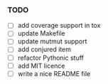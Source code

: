 ### TODO

* [ ] add coverage support in tox
* [ ] update Makefile
* [ ] update mutmut support
* [ ] add conjured item
* [ ] refactor Pythonic stuff
* [ ] add MIT licence
* [ ] write a nice README file
